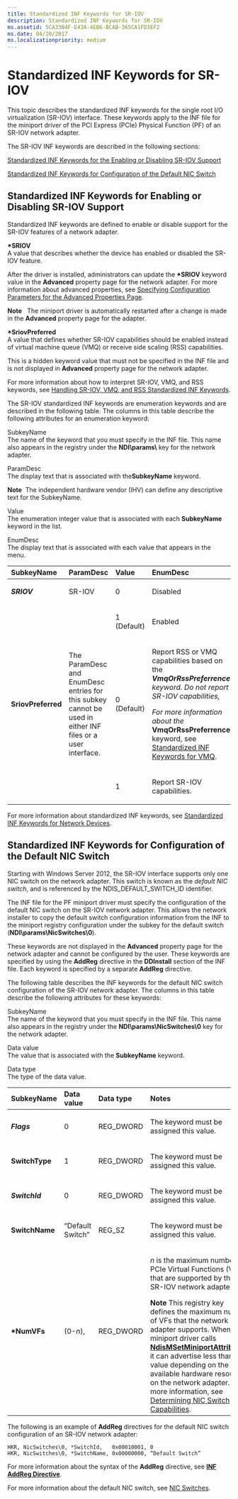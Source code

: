 ```yaml
---
title: Standardized INF Keywords for SR-IOV
description: Standardized INF Keywords for SR-IOV
ms.assetid: 5CA33B4F-E43A-4EB6-BCAB-365CA1FD3EF2
ms.date: 04/20/2017
ms.localizationpriority: medium
---
```


# Standardized INF Keywords for SR-IOV


This topic describes the standardized INF keywords for the single root I/O virtualization (SR-IOV) interface. These keywords apply to the INF file for the miniport driver of the PCI Express (PCIe) Physical Function (PF) of an SR-IOV network adapter.

The SR-IOV INF keywords are described in the following sections:

[Standardized INF Keywords for the Enabling or Disabling SR-IOV Support](#standardized-inf-keywords-for-enabling-or-disabling-sr-iov-support)

[Standardized INF Keywords for Configuration of the Default NIC Switch](#standardized-inf-keywords-for-configuration-of-the-default-nic-switch)

## Standardized INF Keywords for Enabling or Disabling SR-IOV Support


Standardized INF keywords are defined to enable or disable support for the SR-IOV features of a network adapter.

<a href="" id="-sriov"></a>**\*SRIOV**  
A value that describes whether the device has enabled or disabled the SR-IOV feature.

After the driver is installed, administrators can update the **\*SRIOV** keyword value in the **Advanced** property page for the network adapter. For more information about advanced properties, see [Specifying Configuration Parameters for the Advanced Properties Page](specifying-configuration-parameters-for-the-advanced-properties-page.md).

**Note**   The miniport driver is automatically restarted after a change is made in the **Advanced** property page for the adapter.

 

<a href="" id="-sriovpreferred"></a>**\*SriovPreferred**  
A value that defines whether SR-IOV capabilities should be enabled instead of virtual machine queue (VMQ) or receive side scaling (RSS) capabilities.

This is a hidden keyword value that must not be specified in the INF file and is not displayed in **Advanced** property page for the network adapter.

For more information about how to interpret SR-IOV, VMQ, and RSS keywords, see [Handling SR-IOV, VMQ, and RSS Standardized INF Keywords](handling-sr-iov--vmq--and-rss-standardized-inf-keywords.md).

The SR-IOV standardized INF keywords are enumeration keywords and are described in the following table. The columns in this table describe the following attributes for an enumeration keyword:

<a href="" id="subkeyname"></a>SubkeyName  
The name of the keyword that you must specify in the INF file. This name also appears in the registry under the **NDI\\params\\** key for the network adapter.

<a href="" id="paramdesc"></a>ParamDesc  
The display text that is associated with the**SubkeyName** keyword.

**Note**  The independent hardware vendor (IHV) can define any descriptive text for the SubkeyName.

 

<a href="" id="value"></a>Value  
The enumeration integer value that is associated with each **SubkeyName** keyword in the list.

<a href="" id="enumdesc"></a>EnumDesc  
The display text that is associated with each value that appears in the menu.

<table>
<colgroup>
<col width="25%" />
<col width="25%" />
<col width="25%" />
<col width="25%" />
</colgroup>
<thead>
<tr class="header">
<th align="left">SubkeyName</th>
<th align="left">ParamDesc</th>
<th align="left">Value</th>
<th align="left">EnumDesc</th>
</tr>
</thead>
<tbody>
<tr class="odd">
<td align="left"><p><strong><em>SRIOV</strong></p></td>
<td align="left"><p>SR-IOV</p></td>
<td align="left"><p>0</p></td>
<td align="left"><p>Disabled</p></td>
</tr>
<tr class="even">
<td align="left"></td>
<td align="left"></td>
<td align="left"><p>1 (Default)</p></td>
<td align="left"><p>Enabled</p></td>
</tr>
<tr class="odd">
<td align="left"><p><strong></em>SriovPreferred</strong></p></td>
<td align="left"><p>The ParamDesc and EnumDesc entries for this subkey cannot be used in either INF files or a user interface.</p></td>
<td align="left"><p>0 (Default)</p></td>
<td align="left"><p>Report RSS or VMQ capabilities based on the <strong><em>VmqOrRssPreferrence</strong> keyword. Do not report SR-IOV capabilities,</p>
<p>For more information about the <strong></em>VmqOrRssPreferrence</strong> keyword, see <a href="standardized-inf-keywords-for-vmq.md" data-raw-source="[Standardized INF Keywords for VMQ](standardized-inf-keywords-for-vmq.md)">Standardized INF Keywords for VMQ</a>.</p></td>
</tr>
<tr class="even">
<td align="left"></td>
<td align="left"></td>
<td align="left"><p>1</p></td>
<td align="left"><p>Report SR-IOV capabilities.</p></td>
</tr>
</tbody>
</table>

 

For more information about standardized INF keywords, see [Standardized INF Keywords for Network Devices](standardized-inf-keywords-for-network-devices.md).

## Standardized INF Keywords for Configuration of the Default NIC Switch


Starting with Windows Server 2012, the SR-IOV interface supports only one NIC switch on the network adapter. This switch is known as the *default NIC switch*, and is referenced by the NDIS\_DEFAULT\_SWITCH\_ID identifier.

The INF file for the PF miniport driver must specify the configuration of the default NIC switch on the SR-IOV network adapter. This allows the network installer to copy the default switch configuration information from the INF to the miniport registry configuration under the subkey for the default switch (**NDI\\params\\NicSwitches\\0**).

These keywords are not displayed in the **Advanced** property page for the network adapter and cannot be configured by the user. These keywords are specified by using the **AddReg** directive in the **DDInstall** section of the INF file. Each keyword is specified by a separate **AddReg** directive.

The following table describes the INF keywords for the default NIC switch configuration of the SR-IOV network adapter. The columns in this table describe the following attributes for these keywords:

<a href="" id="subkeyname"></a>SubkeyName  
The name of the keyword that you must specify in the INF file. This name also appears in the registry under the **NDI\\params\\NicSwitches\\0** key for the network adapter.

<a href="" id="data-value"></a>Data value  
The value that is associated with the **SubkeyName** keyword.

<a href="" id="data-type"></a>Data type  
The type of the data value.

<table>
<colgroup>
<col width="25%" />
<col width="25%" />
<col width="25%" />
<col width="25%" />
</colgroup>
<thead>
<tr class="header">
<th align="left">SubkeyName</th>
<th align="left">Data value</th>
<th align="left">Data type</th>
<th align="left">Notes</th>
</tr>
</thead>
<tbody>
<tr class="odd">
<td align="left"><p><strong><em>Flags</strong></p></td>
<td align="left"><p>0</p></td>
<td align="left"><p>REG_DWORD</p></td>
<td align="left"><p>The keyword must be assigned this value.</p></td>
</tr>
<tr class="even">
<td align="left"><p><strong></em>SwitchType</strong></p></td>
<td align="left"><p>1</p></td>
<td align="left"><p>REG_DWORD</p></td>
<td align="left"><p>The keyword must be assigned this value.</p></td>
</tr>
<tr class="odd">
<td align="left"><p><strong><em>SwitchId</strong></p></td>
<td align="left"><p>0</p></td>
<td align="left"><p>REG_DWORD</p></td>
<td align="left"><p>The keyword must be assigned this value.</p></td>
</tr>
<tr class="even">
<td align="left"><p><strong></em>SwitchName</strong></p></td>
<td align="left"><p>“Default Switch”</p></td>
<td align="left"><p>REG_SZ</p></td>
<td align="left"><p>The keyword must be assigned this value.</p></td>
</tr>
<tr class="odd">
<td align="left"><p><strong>*NumVFs</strong></p></td>
<td align="left"><p>(0-<em>n</em>),</p></td>
<td align="left"><p>REG_DWORD</p></td>
<td align="left"><p><em>n</em> is the maximum number of PCIe Virtual Functions (VFs) that are supported by the SR-IOV network adapter.</p>
<div class="alert">
<strong>Note</strong>  This registry key defines the maximum number of VFs that the network adapter supports. When the miniport driver calls <a href="https://docs.microsoft.com/windows-hardware/drivers/ddi/ndis/nf-ndis-ndismsetminiportattributes" data-raw-source="[&lt;strong&gt;NdisMSetMiniportAttributes&lt;/strong&gt;](https://docs.microsoft.com/windows-hardware/drivers/ddi/ndis/nf-ndis-ndismsetminiportattributes)"><strong>NdisMSetMiniportAttributes</strong></a>, it can advertise less than this value depending on the available hardware resources on the network adapter. For more information, see <a href="determining-nic-switch-capabilities.md" data-raw-source="[Determining NIC Switch Capabilities](determining-nic-switch-capabilities.md)">Determining NIC Switch Capabilities</a>.
</div>
<div>
 
</div></td>
</tr>
</tbody>
</table>

 

The following is an example of **AddReg** directives for the default NIC switch configuration of an SR-IOV network adapter:

``` syntax
HKR, NicSwitches\0, *SwitchId,   0x00010001, 0
HKR, NicSwitches\0, *SwitchName, 0x00000000, “Default Switch”
```

For more information about the syntax of the **AddReg** directive, see [**INF AddReg Directive**](https://docs.microsoft.com/windows-hardware/drivers/install/inf-addreg-directive).

For more information about the default NIC switch, see [NIC Switches](nic-switches.md).

 

 





